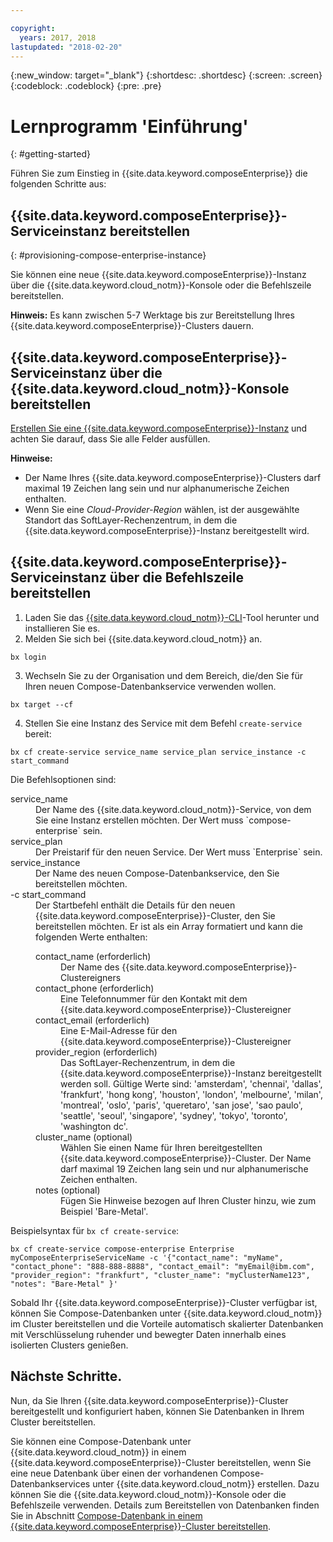 ```yaml
---

copyright:
  years: 2017, 2018
lastupdated: "2018-02-20"
---
```


{:new_window: target="_blank"}
{:shortdesc: .shortdesc}
{:screen: .screen}
{:codeblock: .codeblock}
{:pre: .pre}

# Lernprogramm 'Einführung'
{: #getting-started}

Führen Sie zum Einstieg in {{site.data.keyword.composeEnterprise}} die folgenden Schritte aus:

## {{site.data.keyword.composeEnterprise}}-Serviceinstanz bereitstellen
{: #provisioning-compose-enterprise-instance}

Sie können eine neue {{site.data.keyword.composeEnterprise}}-Instanz über die {{site.data.keyword.cloud_notm}}-Konsole oder die Befehlszeile bereitstellen.

**Hinweis:** Es kann zwischen 5-7 Werktage bis zur Bereitstellung Ihres {{site.data.keyword.composeEnterprise}}-Clusters dauern.

## {{site.data.keyword.composeEnterprise}}-Serviceinstanz über die {{site.data.keyword.cloud_notm}}-Konsole bereitstellen

[Erstellen Sie eine {{site.data.keyword.composeEnterprise}}-Instanz](https://console.{DomainName}/catalog/services/compose-enterprise/) und achten Sie darauf, dass Sie alle Felder ausfüllen.

**Hinweise:**
- Der Name Ihres {{site.data.keyword.composeEnterprise}}-Clusters darf maximal 19 Zeichen lang sein und nur alphanumerische Zeichen enthalten.
- Wenn Sie eine *Cloud-Provider-Region* wählen, ist der ausgewählte Standort das SoftLayer-Rechenzentrum, in dem die {{site.data.keyword.composeEnterprise}}-Instanz bereitgestellt wird.


## {{site.data.keyword.composeEnterprise}}-Serviceinstanz über die Befehlszeile bereitstellen

1. Laden Sie das [{{site.data.keyword.cloud_notm}}-CLI](https://console.{DomainName}/docs/cli/reference/bluemix_cli/download_cli.html)-Tool herunter und installieren Sie es.
2. Melden Sie sich bei {{site.data.keyword.cloud_notm}} an.

  ```
  bx login
  ```

3. Wechseln Sie zu der Organisation und dem Bereich, die/den Sie für Ihren neuen Compose-Datenbankservice verwenden wollen.

  ```
  bx target --cf
  ```

4. Stellen Sie eine Instanz des Service mit dem Befehl `create-service` bereit:

  ```
  bx cf create-service service_name service_plan service_instance -c start_command
  ```

  Die Befehlsoptionen sind:

  <dl>
    <dt>service_name</dt>
    <dd>
    Der Name des {{site.data.keyword.cloud_notm}}-Service, von dem Sie eine Instanz erstellen möchten. Der Wert muss `compose-enterprise` sein.
    </dd>
    <dt>service_plan</dt>
    <dd>
    Der Preistarif für den neuen Service. Der Wert muss `Enterprise` sein.
    </dd>
    <dt>service_instance</dt>
    <dd>
    Der Name des neuen Compose-Datenbankservice, den Sie bereitstellen möchten.
    </dd>
    <dt>-c start_command</dt>
    <dd>
    Der Startbefehl enthält die Details für den neuen {{site.data.keyword.composeEnterprise}}-Cluster, den Sie bereitstellen möchten. Er ist als ein Array formatiert und kann die folgenden Werte enthalten:
      <dl>
        <dt>contact_name (erforderlich)</dt>
        <dd>
        Der Name des {{site.data.keyword.composeEnterprise}}-Clustereigners
        </dd>
        <dt>contact_phone (erforderlich)</dt>
        <dd>
        Eine Telefonnummer für den Kontakt mit dem {{site.data.keyword.composeEnterprise}}-Clustereigner
        </dd>
        <dt>contact_email (erforderlich)</dt>
        <dd>
        Eine E-Mail-Adresse für den {{site.data.keyword.composeEnterprise}}-Clustereigner
        </dd>
        <dt>provider_region (erforderlich)</dt>
        <dd>
        Das SoftLayer-Rechenzentrum, in dem die {{site.data.keyword.composeEnterprise}}-Instanz bereitgestellt werden soll. Gültige Werte sind: 'amsterdam', 'chennai', 'dallas', 'frankfurt', 'hong kong', 'houston', 'london', 'melbourne', 'milan', 'montreal', 'oslo', 'paris', 'queretaro', 'san jose', 'sao paulo', 'seattle', 'seoul', 'singapore', 'sydney', 'tokyo', 'toronto', 'washington dc'.
        </dd>
        <dt>cluster_name (optional)</dt>
        <dd>
        Wählen Sie einen Name für Ihren bereitgestellten {{site.data.keyword.composeEnterprise}}-Cluster. Der Name darf maximal 19 Zeichen lang sein und nur alphanumerische Zeichen enthalten.
        </dd>
        <dt>notes (optional)</dt>
        <dd>
        Fügen Sie Hinweise bezogen auf Ihren Cluster hinzu, wie zum Beispiel 'Bare-Metal'.
        </dd>
      </dl>
    </dd>
  </dl>

Beispielsyntax für `bx cf create-service`:

```
bx cf create-service compose-enterprise Enterprise myComposeEnterpriseServiceName -c '{"contact_name": "myName", "contact_phone": "888-888-8888", "contact_email": "myEmail@ibm.com", "provider_region": "frankfurt", "cluster_name": "myClusterName123", "notes": "Bare-Metal" }'
```

Sobald Ihr {{site.data.keyword.composeEnterprise}}-Cluster verfügbar ist, können Sie Compose-Datenbanken unter {{site.data.keyword.cloud_notm}} im Cluster bereitstellen und die Vorteile automatisch skalierter Datenbanken mit Verschlüsselung ruhender und bewegter Daten innerhalb eines isolierten Clusters genießen.

## Nächste Schritte.

Nun, da Sie Ihren {{site.data.keyword.composeEnterprise}}-Cluster bereitgestellt und konfiguriert haben, können Sie Datenbanken in Ihrem Cluster bereitstellen.

Sie können eine Compose-Datenbank unter {{site.data.keyword.cloud_notm}} in einem {{site.data.keyword.composeEnterprise}}-Cluster bereitstellen, wenn Sie eine neue Datenbank über einen der vorhandenen Compose-Datenbankservices unter {{site.data.keyword.cloud_notm}} erstellen. Dazu können Sie die {{site.data.keyword.cloud_notm}}-Konsole oder die Befehlszeile verwenden. Details zum Bereitstellen von Datenbanken finden Sie in Abschnitt [Compose-Datenbank in einem {{site.data.keyword.composeEnterprise}}-Cluster bereitstellen](./deploying.html).






